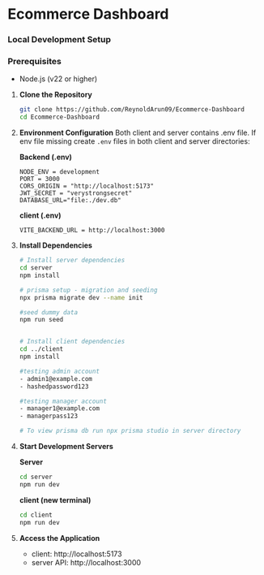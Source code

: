 # Ecommerce Dashboard

### Local Development Setup

### Prerequisites

- Node.js (v22 or higher)

1. **Clone the Repository**

   ```bash
   git clone https://github.com/ReynoldArun09/Ecommerce-Dashboard
   cd Ecommerce-Dashboard
   ```

2. **Environment Configuration**
   Both client and server contains .env file.
   If env file missing create `.env` files in both client and server directories:

   **Backend (.env)**

   ```env
   NODE_ENV = development
   PORT = 3000
   CORS_ORIGIN = "http://localhost:5173"
   JWT_SECRET = "verystrongsecret"
   DATABASE_URL="file:./dev.db"
   ```

   **client (.env)**

   ```env
   VITE_BACKEND_URL = http://localhost:3000
   ```

3. **Install Dependencies**

   ```bash
   # Install server dependencies
   cd server
   npm install

   # prisma setup - migration and seeding
   npx prisma migrate dev --name init

   #seed dummy data
   npm run seed


   # Install client dependencies
   cd ../client
   npm install

   #testing admin account
   - admin1@example.com
   - hashedpassword123

   #testing manager account
   - manager1@example.com
   - managerpass123

   # To view prisma db run npx prisma studio in server directory

   ```

4. **Start Development Servers**

   **Server**

   ```bash
   cd server
   npm run dev
   ```

   **client (new terminal)**

   ```bash
   cd client
   npm run dev
   ```

5. **Access the Application**
   - client: http://localhost:5173
   - server API: http://localhost:3000
